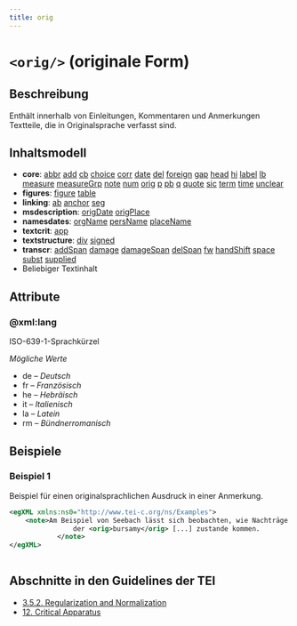 ```yaml
---
title: orig
---
```




# `<orig/>` (originale Form)

## Beschreibung

Enthält innerhalb von Einleitungen, Kommentaren und Anmerkungen Textteile, die in Originalsprache verfasst sind. 

## Inhaltsmodell

- **core**: [abbr](abbr.md) [add](add.md) [cb](cb.md) [choice](choice.md) [corr](corr.md) [date](date.md) [del](del.md) [foreign](foreign.md) [gap](gap.md) [head](head.md) [hi](hi.md) [label](label.md) [lb](lb.md) [measure](measure.md) [measureGrp](measureGrp.md) [note](note.md) [num](num.md) [orig](orig.md) [p](p.md) [pb](pb.md) [q](q.md) [quote](quote.md) [sic](sic.md) [term](term.md) [time](time.md) [unclear](unclear.md)
- **figures**: [figure](figure.md) [table](table.md)
- **linking**: [ab](ab.md) [anchor](anchor.md) [seg](seg.md)
- **msdescription**: [origDate](origDate.md) [origPlace](origPlace.md)
- **namesdates**: [orgName](orgName.md) [persName](persName.md) [placeName](placeName.md)
- **textcrit**: [app](app.md)
- **textstructure**: [div](div.md) [signed](signed.md)
- **transcr**: [addSpan](addSpan.md) [damage](damage.md) [damageSpan](damageSpan.md) [delSpan](delSpan.md) [fw](fw.md) [handShift](handShift.md) [space](space.md) [subst](subst.md) [supplied](supplied.md)
- Beliebiger Textinhalt

## Attribute

### @xml:lang

ISO-639-1-Sprachkürzel

*Mögliche Werte*

- de – *Deutsch*
- fr – *Französisch*
- he – *Hebräisch*
- it – *Italienisch*
- la – *Latein*
- rm – *Bündnerromanisch*

## Beispiele

### Beispiel 1

Beispiel für einen originalsprachlichen Ausdruck in einer Anmerkung.

```xml
<egXML xmlns:ns0="http://www.tei-c.org/ns/Examples">
    <note>Am Beispiel von Seebach lässt sich beobachten, wie Nachträge aus Beschlüssen
                der <orig>bursamy</orig> [...] zustande kommen.
            </note>
</egXML>
               
```

## Abschnitte in den Guidelines der TEI

- [3.5.2. Regularization and Normalization](https://www.tei-c.org/release/doc/tei-p5-doc/en/html/CO.html#COEDREG)
- [12. Critical Apparatus](https://www.tei-c.org/release/doc/tei-p5-doc/en/html/TC.html#TC)